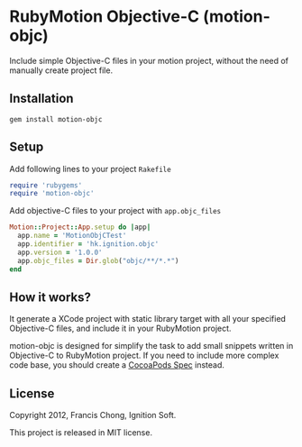 # RubyMotion Objective-C (motion-objc)

Include simple Objective-C files in your motion project, without the need of manually
create project file.

## Installation

```
gem install motion-objc
```

## Setup

Add following lines to your project ```Rakefile```

```ruby
require 'rubygems'
require 'motion-objc'
```

Add objective-C files to your project with ```app.objc_files```

```ruby
Motion::Project::App.setup do |app|
  app.name = 'MotionObjCTest'
  app.identifier = 'hk.ignition.objc'
  app.version = '1.0.0'
  app.objc_files = Dir.glob("objc/**/*.*")
end
```

## How it works?

It generate a XCode project with static library target with all your specified 
Objective-C files, and include it in your RubyMotion project.

motion-objc is designed for simplify the task to add small snippets written 
in Objective-C to RubyMotion project. If you need to include more complex 
code base, you should create a [CocoaPods Spec](https://github.com/CocoaPods/CocoaPods) 
instead.

## License

Copyright 2012, Francis Chong, Ignition Soft.

This project is released in MIT license.

